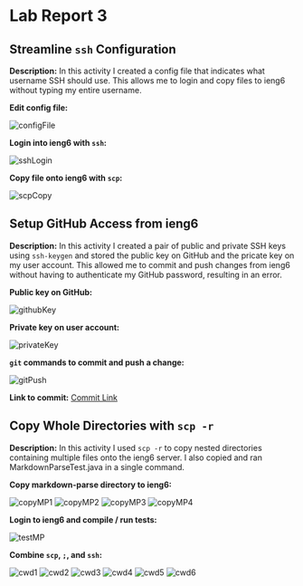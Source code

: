 # Lab Report 3

## Streamline `ssh` Configuration
**Description:** In this activity I created a config file that indicates what username SSH should use. This allows me to login and copy files to ieng6 without typing my entire username. 

**Edit config file:**

![configFile](configFile.PNG)

**Login into ieng6 with `ssh`:**

![sshLogin](sshLogin.PNG)

**Copy file onto ieng6 with `scp`:**

![scpCopy](scpCopy.PNG)

## Setup GitHub Access from ieng6
**Description:** In this activity I created a pair of public and private SSH keys using `ssh-keygen` and stored the public key on GitHub and the pricate key on my user account. This allowed me to commit and push changes from ieng6 without having to authenticate my GitHub password, resulting in an error.

**Public key on GitHub:**

![githubKey](githubKey.PNG)

**Private key on user account:**

![privateKey](privateKey.PNG)

**`git` commands to commit and push a change:**

![gitPush](gitPush.PNG)

**Link to commit:** [Commit Link](https://github.com/k1jackson/markdown-parser/commit/9427ce3d18c52565426fb536eca6e98d3dd75296)

## Copy Whole Directories with `scp -r`
**Description:** In this activity I used `scp -r` to copy nested directories containing multiple files onto the ieng6 server. I also copied and ran MarkdownParseTest.java in a single command.

**Copy markdown-parse directory to ieng6:**

![copyMP1](copyMP1.PNG)
![copyMP2](copyMP2.PNG)
![copyMP3](copyMP3.PNG)
![copyMP4](copyMP4.PNG)

**Login to ieng6 and compile / run tests:**

![testMP](testMP.PNG)

**Combine `scp`, `;`, and `ssh`:**

![cwd1](cwd1.PNG)
![cwd2](cwd2.PNG)
![cwd3](cwd3.PNG)
![cwd4](cwd4.PNG)
![cwd5](cwd5.PNG)
![cwd6](cwd6.PNG)